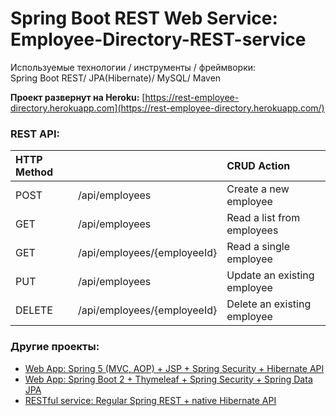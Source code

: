 Spring Boot REST Web Service: Employee-Directory-REST-service
====================================================================

Используемые технологии / инструменты / фреймворки:\
Spring Boot REST/ JPA(Hibernate)/ MySQL/ Maven

**Проект развернут на Heroku:** [https://rest-employee-directory.herokuapp.com](https://rest-employee-directory.herokuapp.com/)

### REST API:
| **HTTP Method**    |   | **CRUD Action** |
|:-------------  |:---------------| :-------------|
| POST           | /api/employees               | Create a new employee       |
| GET            | /api/employees               | Read a list from employees  |
| GET            | /api/employees/{employeeId}  | Read a single employee      |
| PUT            | /api/employees               | Update an existing employee |
| DELETE         | /api/employees/{employeeId}  | Delete an existing employee |

### Другие проекты:
- [Web App: Spring 5 (MVC, AOP) + JSP + Spring Security + Hibernate API](https://github.com/BelousAI/spring-web-crm-demo)
- [Web App: Spring Boot 2 + Thymeleaf + Spring Security + Spring Data JPA](https://github.com/BelousAI/spring-boot-web-employee-directory)
- [RESTful service: Regular Spring REST + native Hibernate API](https://github.com/BelousAI/crm-rest-service)